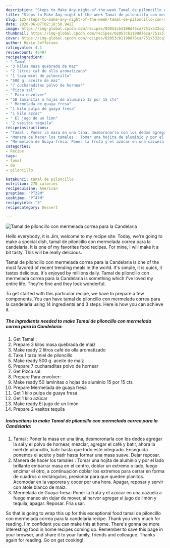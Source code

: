 ```yaml
---
description: "Steps to Make Any-night-of-the-week Tamal de piloncillo con mermelada correa para la Candelaria"
title: "Steps to Make Any-night-of-the-week Tamal de piloncillo con mermelada correa para la Candelaria"
slug: 125-steps-to-make-any-night-of-the-week-tamal-de-piloncillo-con-mermelada-correa-para-la-candelaria
date: 2020-06-07T02:18:50.942Z
image: https://img-global.cpcdn.com/recipes/02053cb1198d76ca/751x532cq70/tamal-de-piloncillo-con-mermelada-correa-para-la-candelaria-foto-principal.jpg
thumbnail: https://img-global.cpcdn.com/recipes/02053cb1198d76ca/751x532cq70/tamal-de-piloncillo-con-mermelada-correa-para-la-candelaria-foto-principal.jpg
cover: https://img-global.cpcdn.com/recipes/02053cb1198d76ca/751x532cq70/tamal-de-piloncillo-con-mermelada-correa-para-la-candelaria-foto-principal.jpg
author: Roxie Jefferson
ratingvalue: 4.1
reviewcount: 45497
recipeingredient:
- " Tamal "
- "3 kilos masa quebrada de maz"
- "2 litros caf de olla aromatizado"
- "1 taza miel de piloncillo"
- "500 g. aceite de maz"
- "7 cucharaditas polvo de hornear"
- "Pizca sal"
- " Para envolver"
- "50 laminitas o hojas de aluminio 15 por 15 cts"
- " Mermelada de guaya fresa"
- "1 kilo pulpa de guaya fresa"
- "1 kilo azcar"
- " El jugo de un limn"
- "2 vasitos tequila"
recipeinstructions:
- "Tamal : Poner la masa en una tina, desmoronarla con los dedos agregar la sal y el polvo de hornear, mezclar, agregar el café y batir, ahora la miel de piloncillo, batir hasta que todo esté integrado. Enseguida ponemos el aceite y batir hasta formar una masa suave. Dejar reposar."
- "Manera de hacer los tamales : Tomar una hojita de aluminio y por el lado brillante embarrar masa en el centro, doblar un extremo o lado, luego encimar el otro, a continuación doblar los extremos para cerrar en forma de cuadros o rectángulos, presionar para que queden planitos. Acomodar en la vaporera y cocer por una hora. Apagar, reposar y servir con atole blanco de maíz."
- "Mermelada de Guaya-fresa: Poner la fruta y el azúcar en una cazuela a fuego manso sin dejar de mover, al hervor agregar el jugo de limón y tequila, apagar. Reposar. Fría usar."
categories:
- Recipe
tags:
- tamal
- de
- piloncillo

katakunci: tamal de piloncillo 
nutrition: 270 calories
recipecuisine: American
preptime: "PT32M"
cooktime: "PT47M"
recipeyield: "3"
recipecategory: Dessert

---
```



![Tamal de piloncillo con mermelada correa para la Candelaria](https://img-global.cpcdn.com/recipes/02053cb1198d76ca/751x532cq70/tamal-de-piloncillo-con-mermelada-correa-para-la-candelaria-foto-principal.jpg)

Hello everybody, it is Jim, welcome to my recipe site. Today, we're going to make a special dish, tamal de piloncillo con mermelada correa para la candelaria. It is one of my favorites food recipes. For mine, I will make it a bit tasty. This will be really delicious.

Tamal de piloncillo con mermelada correa para la Candelaria is one of the most favored of recent trending meals in the world. It's simple, it is quick, it tastes delicious. It's enjoyed by millions daily. Tamal de piloncillo con mermelada correa para la Candelaria is something which I've loved my entire life. They're fine and they look wonderful.




To get started with this particular recipe, we have to prepare a few components. You can have tamal de piloncillo con mermelada correa para la candelaria using 14 ingredients and 3 steps. Here is how you can achieve it.

<!--inarticleads1-->

##### The ingredients needed to make Tamal de piloncillo con mermelada correa para la Candelaria:

1. Get  Tamal :
1. Prepare 3 kilos masa quebrada de maíz
1. Make ready 2 litros café de olla aromatizado
1. Take 1 taza miel de piloncillo
1. Make ready 500 g. aceite de maíz
1. Prepare 7 cucharaditas polvo de hornear
1. Get Pizca sal
1. Prepare  Para envolver:
1. Make ready 50 laminitas o hojas de aluminio 15 por 15 cts
1. Prepare  Mermelada de guaya fresa
1. Get 1 kilo pulpa de guaya fresa
1. Get 1 kilo azúcar
1. Make ready  El jugo de un limón
1. Prepare 2 vasitos tequila




<!--inarticleads2-->

##### Instructions to make Tamal de piloncillo con mermelada correa para la Candelaria:

1. Tamal : Poner la masa en una tina, desmoronarla con los dedos agregar la sal y el polvo de hornear, mezclar, agregar el café y batir, ahora la miel de piloncillo, batir hasta que todo esté integrado. Enseguida ponemos el aceite y batir hasta formar una masa suave. Dejar reposar.
1. Manera de hacer los tamales : Tomar una hojita de aluminio y por el lado brillante embarrar masa en el centro, doblar un extremo o lado, luego encimar el otro, a continuación doblar los extremos para cerrar en forma de cuadros o rectángulos, presionar para que queden planitos. Acomodar en la vaporera y cocer por una hora. Apagar, reposar y servir con atole blanco de maíz.
1. Mermelada de Guaya-fresa: Poner la fruta y el azúcar en una cazuela a fuego manso sin dejar de mover, al hervor agregar el jugo de limón y tequila, apagar. Reposar. Fría usar.




So that is going to wrap this up for this exceptional food tamal de piloncillo con mermelada correa para la candelaria recipe. Thank you very much for reading. I'm confident you can make this at home. There's gonna be more interesting food in home recipes coming up. Remember to save this page in your browser, and share it to your family, friends and colleague. Thanks again for reading. Go on get cooking!
